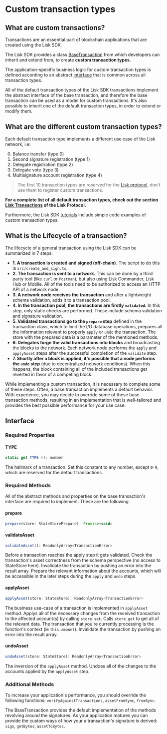 # Custom transaction types

## What are custom transactions?

Transactions are an essential part of blockchain applications that are created using the Lisk SDK.

The Lisk SDK provides a class [BaseTransaction](https://github.com/LiskHQ/lisk-sdk/blob/development/elements/lisk-transactions/src/base_transaction.ts) from which developers can inherit and extend from, to create __custom transaction types__.

The application-specific business logic for custom transaction types is defined according to an abstract [interface](#interface) that is common across all transaction types.

All of the default transaction types of the Lisk SDK transactions implement the abstract interface of the base transaction, and therefore the base transaction can be used as a model for custom transactions. It's also possible to inherit one of the default transaction types, in order to extend or modify them.

## What are the different custom transaction types?

Each default transaction type implements a different use case of the Lisk network, i.e:

0. Balance transfer (type 0)
1. Second signature registration (type 1)
1. Delegate registration (type 2)
1. Delegate vote (type 3)
1. Multisignature account registration (type 4)

> The first 10 transaction types are reserved for the [Lisk protocol](https://lisk.io/documentation/lisk-protocol), don't use them to register custom transactions.

__For a complete list of all default transaction types, check out the section [Lisk Transactions](https://lisk.io/documentation/lisk-protocol/transactions) of the Lisk Protocol.__

Furthermore, the Lisk SDK [tutorials](tutorials.md) include simple code examples of custom transaction types.

## What is the Lifecycle of a transaction?

The lifecycle of a general transaction using the Lisk SDK can be summarized in 7 steps:

- __1. A transaction is created and signed (off-chain).__ The script to do this is `src/create_and_sign.ts`.
- __2. The transaction is sent to a network.__ This can be done by a third party tool (like `curl` or `Postman`), but also using Lisk Commander, Lisk Hub or Mobile. All of the tools need to be authorized to access an HTTP API of a network node.
- __3. A network node receives the transaction__ and after a lightweight schema validation, adds it to a transaction pool.
- __4. In the transaction pool, the transactions are firstly `validated`.__ In this step, only static checks are performed. These include schema validation and signature validation.
- __5. Validated transactions go to the `prepare` step__ defined in the transaction class, which to limit the I/O database operations, prepares all the information relevant to properly `apply` or `undo` the transaction. The store with the prepared data is a parameter of the mentioned methods.
- __6. Delegates forge the valid transactions into blocks__ and broadcasting the blocks to the network. Each network node performs the `apply` and `applyAsset` steps after the successful completion of the `validate` step.
- __7. Shortly after a block is applied, it's possible that a node performs the `undo` step__ (due to decentralized network conditions). When this happens, the block containing all of the included transactions get reverted in favor of a competing block.

While implementing a custom transaction, it is necessary to complete some of these steps. Often, a base transaction implements a default behavior. With experience, you may decide to override some of these base transaction methods, resulting in an implementation that is well-tailored and provides the best possible performance for your use case.

## Interface

### Required Properties

#### TYPE

```js
static get TYPE (): number
```

The hallmark of a transaction. Set this constant to any number, except `0-9`, which are reserved for the default transactions.

### Required Methods

All of the abstract methods and properties on the base transaction's interface are required to implement. These are the following:

#### prepare

```js
prepare(store: StateStorePrepare): Promise<void>
```

#### validateAsset

```js
validateAsset(): ReadonlyArray<TransactionError>
```

Before a transaction reaches the apply step it gets validated. Check the transaction's asset correctness from the schema perspective (no access to StateStore here).
Invalidate the transaction by pushing an error into the result array.
Prepare the relevant information about the accounts, which will be accessible in the later steps during the `apply` and `undo` steps.

#### applyAsset

```js
applyAsset(store: StateStore): ReadonlyArray<TransactionError>
```

The business use-case of a transaction is implemented in `applyAsset` method. Applys all of the necessary changes from the received transaction to the affected account(s) by calling `store.set`. Calls `store.get` to get all of the relevant data. The transaction that you're currently processing is the function's context (ie `this.amount`).
Invalidate the transaction by pushing an error into the result array.

#### undoAsset

```js
undoAsset(store: StateStore): ReadonlyArray<TransactionError>
```

The inversion of the `applyAsset` method. Undoes all of the changes to the accounts applied by the `applyAsset` step.

### Additional Methods

To increase your application's performance, you should override the following functions: `verifyAgainstTransactions`, `assetFromSync`, `fromSync`.

The BaseTransaction provides the default implementation of the methods revolving around the signatures.
As your application matures you can provide the custom ways of how your a transaction's signature is derived: `sign`, `getBytes`, `assetToBytes`.
